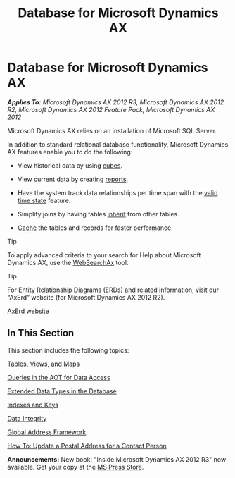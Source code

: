﻿---
title: Database for Microsoft Dynamics AX
TOCTitle: Database for Microsoft Dynamics AX
ms:assetid: 16095f3e-2256-4696-8527-7221192ba368
ms:mtpsurl: https://msdn.microsoft.com/en-us/library/Aa588039(v=AX.60)
ms:contentKeyID: 35240643
ms.date: 05/18/2015
mtps_version: v=AX.60
---

# Database for Microsoft Dynamics AX 


_**Applies To:** Microsoft Dynamics AX 2012 R3, Microsoft Dynamics AX 2012 R2, Microsoft Dynamics AX 2012 Feature Pack, Microsoft Dynamics AX 2012_

Microsoft Dynamics AX relies on an installation of Microsoft SQL Server.

In addition to standard relational database functionality, Microsoft Dynamics AX features enable you to do the following:

  - View historical data by using [cubes](https://msdn.microsoft.com/en-us/library/cc615265\(v=ax.60\)).

  - View current data by creating [reports](https://msdn.microsoft.com/en-us/library/ee873263\(v=ax.60\)).

  - Have the system track data relationships per time span with the [valid time state](valid-time-state-tables-and-date-effective-data.md) feature.

  - Simplify joins by having tables [inherit](table-inheritance-overview.md) from other tables.

  - [Cache](set-based-caching.md) the tables and records for faster performance.


> [!TIP]
> <P>To apply advanced criteria to your search for Help about Microsoft Dynamics AX, use the <A href="http://go.microsoft.com/fwlink/?linkid=247587&amp;xver=ax060">WebSearchAx</A> tool.</P>




> [!TIP]
> <P>For Entity Relationship Diagrams (ERDs) and related information, visit our “AxErd” website (for Microsoft Dynamics AX 2012 R2).</P>
> <P><A href="http://go.microsoft.com/fwlink/p/?linkid=296623">AxErd website</A></P>



## In This Section

This section includes the following topics:

[Tables, Views, and Maps](tables-views-and-maps.md)

[Queries in the AOT for Data Access](queries-in-the-aot-for-data-access.md)

[Extended Data Types in the Database](extended-data-types-in-the-database.md)

[Indexes and Keys](indexes-and-keys.md)

[Data Integrity](data-integrity.md)

[Global Address Framework](global-address-framework.md)

[How To: Update a Postal Address for a Contact Person](how-to-update-a-postal-address-for-a-contact-person.md)

  
**Announcements:** New book: "Inside Microsoft Dynamics AX 2012 R3" now available. Get your copy at the [MS Press Store](https://www.microsoftpressstore.com/store/inside-microsoft-dynamics-ax-2012-r3-9780735685109).

